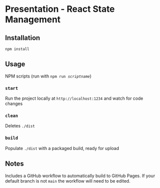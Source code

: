 # Presentation - React State Management

## Installation

`npm install`

## Usage

NPM scripts (run with <code>npm run <em>scriptname</em></code>)

### `start`

Run the project locally at `http://localhost:1234` and watch for code changes

### `clean`

Deletes `./dist`

### `build`

Populate `./dist` with a packaged build, ready for upload

## Notes

Includes a GitHub workflow to automatically build to GitHub Pages.
If your default branch is not `main` the workflow will need to be edited.
